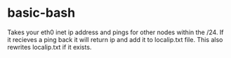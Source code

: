 # basic-bash
Takes your eth0 inet ip address and pings for other nodes within the /24. 
If it recieves a ping back it will return ip and add it to localip.txt file. 
This also rewrites localip.txt if it exists.

